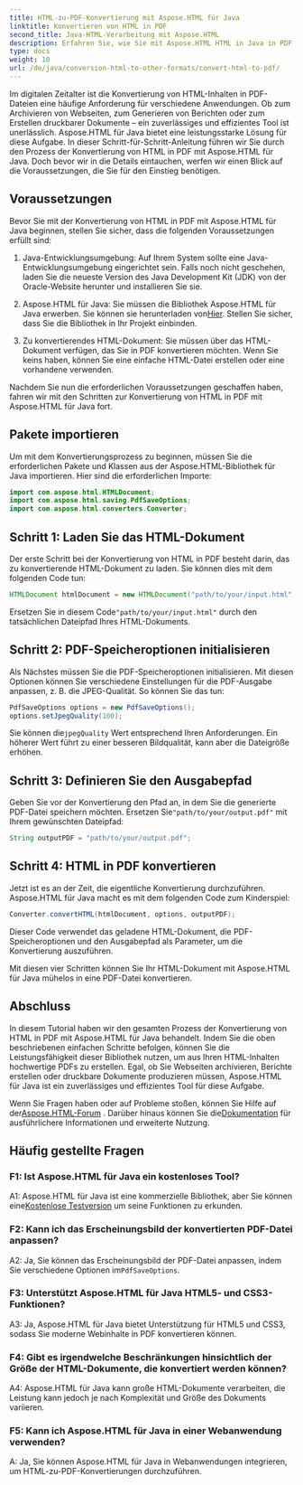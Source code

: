 ```yaml
---
title: HTML-zu-PDF-Konvertierung mit Aspose.HTML für Java
linktitle: Konvertieren von HTML in PDF
second_title: Java-HTML-Verarbeitung mit Aspose.HTML
description: Erfahren Sie, wie Sie mit Aspose.HTML HTML in Java in PDF konvertieren. Erstellen Sie mühelos hochwertige PDFs aus Ihren HTML-Inhalten.
type: docs
weight: 10
url: /de/java/conversion-html-to-other-formats/convert-html-to-pdf/
---
```

Im digitalen Zeitalter ist die Konvertierung von HTML-Inhalten in PDF-Dateien eine häufige Anforderung für verschiedene Anwendungen. Ob zum Archivieren von Webseiten, zum Generieren von Berichten oder zum Erstellen druckbarer Dokumente – ein zuverlässiges und effizientes Tool ist unerlässlich. Aspose.HTML für Java bietet eine leistungsstarke Lösung für diese Aufgabe. In dieser Schritt-für-Schritt-Anleitung führen wir Sie durch den Prozess der Konvertierung von HTML in PDF mit Aspose.HTML für Java. Doch bevor wir in die Details eintauchen, werfen wir einen Blick auf die Voraussetzungen, die Sie für den Einstieg benötigen.

## Voraussetzungen

Bevor Sie mit der Konvertierung von HTML in PDF mit Aspose.HTML für Java beginnen, stellen Sie sicher, dass die folgenden Voraussetzungen erfüllt sind:

1. Java-Entwicklungsumgebung: Auf Ihrem System sollte eine Java-Entwicklungsumgebung eingerichtet sein. Falls noch nicht geschehen, laden Sie die neueste Version des Java Development Kit (JDK) von der Oracle-Website herunter und installieren Sie sie.

2.  Aspose.HTML für Java: Sie müssen die Bibliothek Aspose.HTML für Java erwerben. Sie können sie herunterladen von[Hier](https://releases.aspose.com/html/java/). Stellen Sie sicher, dass Sie die Bibliothek in Ihr Projekt einbinden.

3. Zu konvertierendes HTML-Dokument: Sie müssen über das HTML-Dokument verfügen, das Sie in PDF konvertieren möchten. Wenn Sie keins haben, können Sie eine einfache HTML-Datei erstellen oder eine vorhandene verwenden.

Nachdem Sie nun die erforderlichen Voraussetzungen geschaffen haben, fahren wir mit den Schritten zur Konvertierung von HTML in PDF mit Aspose.HTML für Java fort.

## Pakete importieren

Um mit dem Konvertierungsprozess zu beginnen, müssen Sie die erforderlichen Pakete und Klassen aus der Aspose.HTML-Bibliothek für Java importieren. Hier sind die erforderlichen Importe:

```java
import com.aspose.html.HTMLDocument;
import com.aspose.html.saving.PdfSaveOptions;
import com.aspose.html.converters.Converter;
```

## Schritt 1: Laden Sie das HTML-Dokument

Der erste Schritt bei der Konvertierung von HTML in PDF besteht darin, das zu konvertierende HTML-Dokument zu laden. Sie können dies mit dem folgenden Code tun:

```java
HTMLDocument htmlDocument = new HTMLDocument("path/to/your/input.html");
```

 Ersetzen Sie in diesem Code`"path/to/your/input.html"` durch den tatsächlichen Dateipfad Ihres HTML-Dokuments.

## Schritt 2: PDF-Speicheroptionen initialisieren

Als Nächstes müssen Sie die PDF-Speicheroptionen initialisieren. Mit diesen Optionen können Sie verschiedene Einstellungen für die PDF-Ausgabe anpassen, z. B. die JPEG-Qualität. So können Sie das tun:

```java
PdfSaveOptions options = new PdfSaveOptions();
options.setJpegQuality(100);
```

 Sie können die`jpegQuality` Wert entsprechend Ihren Anforderungen. Ein höherer Wert führt zu einer besseren Bildqualität, kann aber die Dateigröße erhöhen.

## Schritt 3: Definieren Sie den Ausgabepfad

 Geben Sie vor der Konvertierung den Pfad an, in dem Sie die generierte PDF-Datei speichern möchten. Ersetzen Sie`"path/to/your/output.pdf"` mit Ihrem gewünschten Dateipfad:

```java
String outputPDF = "path/to/your/output.pdf";
```

## Schritt 4: HTML in PDF konvertieren

Jetzt ist es an der Zeit, die eigentliche Konvertierung durchzuführen. Aspose.HTML für Java macht es mit dem folgenden Code zum Kinderspiel:

```java
Converter.convertHTML(htmlDocument, options, outputPDF);
```

Dieser Code verwendet das geladene HTML-Dokument, die PDF-Speicheroptionen und den Ausgabepfad als Parameter, um die Konvertierung auszuführen.

Mit diesen vier Schritten können Sie Ihr HTML-Dokument mit Aspose.HTML für Java mühelos in eine PDF-Datei konvertieren.

## Abschluss

In diesem Tutorial haben wir den gesamten Prozess der Konvertierung von HTML in PDF mit Aspose.HTML für Java behandelt. Indem Sie die oben beschriebenen einfachen Schritte befolgen, können Sie die Leistungsfähigkeit dieser Bibliothek nutzen, um aus Ihren HTML-Inhalten hochwertige PDFs zu erstellen. Egal, ob Sie Webseiten archivieren, Berichte erstellen oder druckbare Dokumente produzieren müssen, Aspose.HTML für Java ist ein zuverlässiges und effizientes Tool für diese Aufgabe.

 Wenn Sie Fragen haben oder auf Probleme stoßen, können Sie Hilfe auf der[Aspose.HTML-Forum](https://forum.aspose.com/) . Darüber hinaus können Sie die[Dokumentation](https://reference.aspose.com/html/java/) für ausführlichere Informationen und erweiterte Nutzung.

## Häufig gestellte Fragen

### F1: Ist Aspose.HTML für Java ein kostenloses Tool?
   
 A1: Aspose.HTML für Java ist eine kommerzielle Bibliothek, aber Sie können eine[Kostenlose Testversion](https://releases.aspose.com/) um seine Funktionen zu erkunden.

### F2: Kann ich das Erscheinungsbild der konvertierten PDF-Datei anpassen?

 A2: Ja, Sie können das Erscheinungsbild der PDF-Datei anpassen, indem Sie verschiedene Optionen im`PdfSaveOptions`.

### F3: Unterstützt Aspose.HTML für Java HTML5- und CSS3-Funktionen?

A3: Ja, Aspose.HTML für Java bietet Unterstützung für HTML5 und CSS3, sodass Sie moderne Webinhalte in PDF konvertieren können.

### F4: Gibt es irgendwelche Beschränkungen hinsichtlich der Größe der HTML-Dokumente, die konvertiert werden können?

A4: Aspose.HTML für Java kann große HTML-Dokumente verarbeiten, die Leistung kann jedoch je nach Komplexität und Größe des Dokuments variieren.

### F5: Kann ich Aspose.HTML für Java in einer Webanwendung verwenden?

A: Ja, Sie können Aspose.HTML für Java in Webanwendungen integrieren, um HTML-zu-PDF-Konvertierungen durchzuführen.